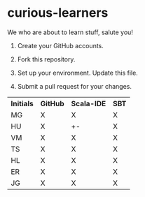 curious-learners
================

We who are about to learn stuff, salute you!

1. Create your GitHub accounts.

2. Fork this repository.

3. Set up your environment. Update this file.

4. Submit a pull request for your changes.

<table>
  <tr>
    <th>Initials</th>
    <th>GitHub</th>
    <th>Scala-IDE</th>
    <th>SBT</th>
  </tr>
  <tr>
    <td>MG</td>
    <td>X</td>
    <td>X</td>
    <td>X</td>
  </tr>
  <tr>
    <td>HU</td>
    <td>X</td>
    <td>+-</td>
    <td>X</td>
  </tr>
  <tr>
	<td>VM</td>
	<td>X</td>
	<td>X</td>
	<td>X</td>
  </tr>
  <tr>
	<td>TS</td>
	<td>X</td>
	<td>X</td>
	<td>X</td>
  </tr>
  <tr>
	<td>HL</td>
	<td>X</td>
	<td>X</td>
	<td>X</td>
  </tr>  
<tr>
	<td>ER</td>
	<td>X</td>
	<td>X</td>
	<td>X</td>
  </tr>
  <tr>
    	<td>JG</td>
    	<td>X</td>
    	<td>X</td>
    	<td>X</td>
  </tr>
</table>